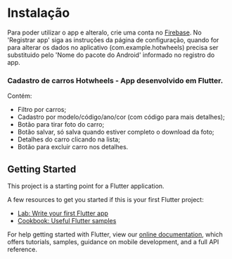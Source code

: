 # Instalação

Para poder utilizar o app e alteralo, crie uma conta no [Firebase](firebase.google.com).
No 'Registrar app' siga as instruções da página de configuração, quando for para alterar os dados no aplicativo (com.example.hotwheels) precisa ser substituido pelo 'Nome do pacote do Android' informado no registro do app.

### Cadastro de carros Hotwheels - App desenvolvido em Flutter.

Contém:
- Filtro por carros;
- Cadastro por modelo/código/ano/cor (com código para mais detalhes);
- Botão para tirar foto do carro;
- Botão salvar, só salva quando estiver completo o download da foto;
- Detalhes do carro clicando na lista;
- Botão para excluir carro nos detalhes.




## Getting Started

This project is a starting point for a Flutter application.

A few resources to get you started if this is your first Flutter project:

- [Lab: Write your first Flutter app](https://flutter.dev/docs/get-started/codelab)
- [Cookbook: Useful Flutter samples](https://flutter.dev/docs/cookbook)

For help getting started with Flutter, view our
[online documentation](https://flutter.dev/docs), which offers tutorials,
samples, guidance on mobile development, and a full API reference.
